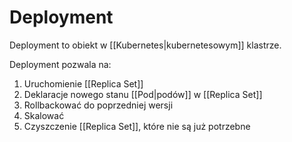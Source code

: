 # Deployment

Deployment to obiekt w [[Kubernetes|kubernetesowym]] klastrze.

Deployment pozwala na:
1. Uruchomienie [[Replica Set]]
2. Deklaracje nowego stanu [[Pod|podów]] w [[Replica Set]]
3. Rollbackować do poprzedniej wersji
4. Skalować
5. Czyszczenie [[Replica Set]], które nie są już potrzebne